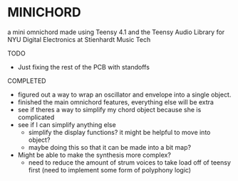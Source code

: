 # MINICHORD
 a mini omnichord made using Teensy 4.1 and the Teensy Audio Library for NYU Digital Electronics at Stienhardt Music Tech

TODO
 - Just fixing the rest of the PCB with standoffs

COMPLETED
 - figured out a way to wrap an oscillator and envelope into a single object.
 - finished the main omnichord features, everything else will be extra
 - see if theres a way to simplify my chord object because she is complicated
 - see if I can simplify anything else
   - simplify the display functions? it might be helpful to move into object?
   - maybe doing this so that it can be made into a bit map?
 - Might be able to make the synthesis more complex?
   - need to reduce the amount of strum voices to take load off of teensy first (need to implement some form of polyphony logic)

